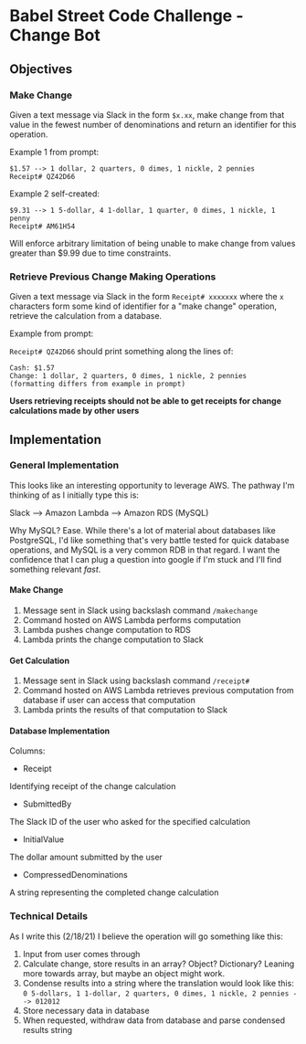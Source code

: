# Babel Street Code Challenge -  Change Bot

## Objectives

### Make Change

Given a text message via Slack in the form `$x.xx`, make change from that value in the fewest number of denominations and return an identifier for this operation.

Example 1 from prompt:

    $1.57 --> 1 dollar, 2 quarters, 0 dimes, 1 nickle, 2 pennies
    Receipt# QZ42D66
    
Example 2 self-created:

    $9.31 --> 1 5-dollar, 4 1-dollar, 1 quarter, 0 dimes, 1 nickle, 1 penny
    Receipt# AM61H54

Will enforce arbitrary limitation of being unable to make change from values greater than $9.99 due to time constraints.

### Retrieve Previous Change Making Operations

Given a text message via Slack in the form `Receipt# xxxxxxx` where the `x` characters form some kind of identifier for a "make change" operation, retrieve the calculation from a database.

Example from prompt:

`Receipt# QZ42D66` should print something along the lines of:

    Cash: $1.57
    Change: 1 dollar, 2 quarters, 0 dimes, 1 nickle, 2 pennies
    (formatting differs from example in prompt)
    
**Users retrieving receipts should not be able to get receipts for change calculations made by other users**
    
## Implementation

### General Implementation

This looks like an interesting opportunity to leverage AWS. The pathway I'm thinking of as I initially type this is:

Slack --> Amazon Lambda --> Amazon RDS (MySQL)

Why MySQL? Ease. While there's a lot of material about databases like PostgreSQL, I'd like something that's very battle tested for quick database operations, and MySQL is a very common RDB in that regard. I want the confidence that I can plug a question into google if I'm stuck and I'll find something relevant *fast*.

#### Make Change

1. Message sent in Slack using backslash command `/makechange`
2. Command hosted on AWS Lambda performs computation
3. Lambda pushes change computation to RDS
4. Lambda prints the change computation to Slack

#### Get Calculation

1. Message sent in Slack using backslash command `/receipt#`
2. Command hosted on AWS Lambda retrieves previous computation from database if user can access that computation
3. Lambda prints the results of that computation to Slack

#### Database Implementation

Columns:

- Receipt

Identifying receipt of the change calculation

- SubmittedBy

The Slack ID of the user who asked for the specified calculation

- InitialValue

The dollar amount submitted by the user

- CompressedDenominations

A string representing the completed change calculation

### Technical Details

As I write this (2/18/21) I believe the operation will go something like this:

1. Input from user comes through
2. Calculate change, store results in an array? Object? Dictionary? Leaning more towards array, but maybe an object might work.
3. Condense results into a string where the translation would look like this: `0 5-dollars, 1 1-dollar, 2 quarters, 0 dimes, 1 nickle, 2 pennies --> 012012`
4. Store necessary data in database
5. When requested, withdraw data from database and parse condensed results string